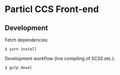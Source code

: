 # Particl CCS Front-end

## Development

Fetch dependencies:

    $ yarn install

Development workflow (live compiling of SCSS etc.):

    $ gulp devel

